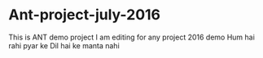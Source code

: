 # Ant-project-july-2016
This is ANT demo project
I am editing for any project 2016 demo
Hum hai rahi pyar ke
Dil hai ke manta nahi
